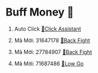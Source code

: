 # Buff Money 🤑
1. Auto Click [🔧Click Assistant](https://file.apkdone.io/s/4eToSfDMDo5mx26/download)

2. Mã Mời: 31647178 [🤑Back Fight](https://d3njmo5ndhiv4x.cloudfront.net/bf/index_8.html?s=MzI4NjI3OTc&id=31647178)

3. Mã Mời: 27784907 [🤑Back Fight](https://d2iiunmacilfvu.cloudfront.net/bf/index_8.html?s=MjkwMDA0MDI&id=27784907)

4. Mã Mời: 71687486 [🤑Low Go](https://d2lxdiv0dw93bk.cloudfront.net/lg/index_8.html?s=NzI5MDI5NDI&id=71687486)
